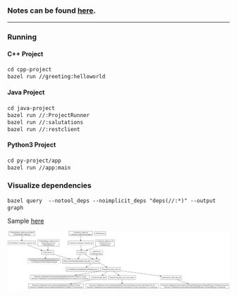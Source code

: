 ### Notes can be found [here](https://quip.com/U7rcAwFLIRxH/Bazel-Fundamentals).

---

### Running

#### C++ Project
```
cd cpp-project
bazel run //greeting:helloworld
```

#### Java Project
```
cd java-project
bazel run //:ProjectRunner
bazel run //:salutations
bazel run //:restclient
```

#### Python3 Project
```
cd py-project/app
bazel run //app:main
```

### Visualize dependencies
```
bazel query  --notool_deps --noimplicit_deps "deps(//:*)" --output graph
```

Sample <a href="https://dreampuf.github.io/GraphvizOnline/#digraph%20mygraph%20%7B%0A%20%20node%20%5Bshape%3Dbox%5D%3B%0A%20%20%22%2F%2F%3AProjectRunner_deploy.jar.unstripped%5Cn%2F%2F%3AProjectRunner_deploy.jar%22%0A%20%20%22%2F%2F%3AProjectRunner_deploy.jar.unstripped%5Cn%2F%2F%3AProjectRunner_deploy.jar%22%20-%3E%20%22%2F%2F%3AProjectRunner_deployjars_internal_rule%22%0A%20%20%22%2F%2F%3AProjectRunner_deploy-src.jar%5Cn%2F%2F%3AProjectRunner-src.jar%5Cn%2F%2F%3AProjectRunner.jar%22%0A%20%20%22%2F%2F%3AProjectRunner_deploy-src.jar%5Cn%2F%2F%3AProjectRunner-src.jar%5Cn%2F%2F%3AProjectRunner.jar%22%20-%3E%20%22%2F%2F%3AProjectRunner%22%0A%20%20%22%2F%2F%3Asalutations_deploy.jar%5Cn%2F%2F%3Asalutations_deploy.jar.unstripped%22%0A%20%20%22%2F%2F%3Asalutations_deploy.jar%5Cn%2F%2F%3Asalutations_deploy.jar.unstripped%22%20-%3E%20%22%2F%2F%3Asalutations_deployjars_internal_rule%22%0A%20%20%22%2F%2F%3Alibtextio.jar%5Cn%2F%2F%3Alibtextio-src.jar%22%0A%20%20%22%2F%2F%3Alibtextio.jar%5Cn%2F%2F%3Alibtextio-src.jar%22%20-%3E%20%22%2F%2F%3Atextio%22%0A%20%20%22%2F%2F%3Asalutations_deployjars_internal_rule%22%0A%20%20%22%2F%2F%3Asalutations_deployjars_internal_rule%22%20-%3E%20%22%2F%2F%3Asalutations%22%0A%20%20%22%2F%2F%3Asalutations_deploy-src.jar%5Cn%2F%2F%3Asalutations-src.jar%5Cn%2F%2F%3Asalutations.jar%22%0A%20%20%22%2F%2F%3Asalutations_deploy-src.jar%5Cn%2F%2F%3Asalutations-src.jar%5Cn%2F%2F%3Asalutations.jar%22%20-%3E%20%22%2F%2F%3Asalutations%22%0A%20%20%22%2F%2F%3Asalutations%22%0A%20%20%22%2F%2F%3Asalutations%22%20-%3E%20%22%2F%2F%3Atextio%22%0A%20%20%22%2F%2F%3Asalutations%22%20-%3E%20%22%40bazel_tools%2F%2Ftools%2Fjdk%3Alauncher_flag_alias%22%0A%20%20%22%2F%2F%3Atextio%22%0A%20%20%22%2F%2F%3Atextio%22%20-%3E%20%22%2F%2F%3Asrc%2Fmain%2Fjava%2Fcom%2Fdependency%2FSalutations.java%22%0A%20%20%22%2F%2F%3Atextio%22%20-%3E%20%22%40maven%2F%2F%3Aorg_beryx_text_io%22%0A%20%20%22%2F%2F%3Asrc%2Fmain%2Fjava%2Fcom%2Fdependency%2FSalutations.java%22%0A%20%20%22%40maven%2F%2F%3Aorg_beryx_text_io%22%0A%20%20%22%40maven%2F%2F%3Aorg_beryx_text_io%22%20-%3E%20%22%40maven%2F%2F%3Av1%2Fhttps%2Frepo1.maven.org%2Fmaven2%2Forg%2Fberyx%2Ftext-io%2F3.4.1%2Ftext-io-3.4.1.jar%5Cn%40maven%2F%2F%3Av1%2Fhttps%2Frepo1.maven.org%2Fmaven2%2Forg%2Fberyx%2Ftext-io%2F3.4.1%2Ftext-io-3.4.1-sources.jar%22%0A%20%20%22%40maven%2F%2F%3Aorg_beryx_text_io%22%20-%3E%20%22%40maven%2F%2F%3Ajline_jline%22%0A%20%20%22%40maven%2F%2F%3Aorg_beryx_text_io%22%20-%3E%20%22%40maven%2F%2F%3Aorg_beryx_awt_color_factory%22%0A%20%20%22%40maven%2F%2F%3Aorg_beryx_text_io%22%20-%3E%20%22%40maven%2F%2F%3Aorg_slf4j_slf4j_api%22%0A%20%20%22%40maven%2F%2F%3Aorg_slf4j_slf4j_api%22%0A%20%20%22%40maven%2F%2F%3Aorg_slf4j_slf4j_api%22%20-%3E%20%22%40maven%2F%2F%3Av1%2Fhttps%2Frepo1.maven.org%2Fmaven2%2Forg%2Fslf4j%2Fslf4j-api%2F1.8.0-beta4%2Fslf4j-api-1.8.0-beta4-sources.jar%5Cn%40maven%2F%2F%3Av1%2Fhttps%2Frepo1.maven.org%2Fmaven2%2Forg%2Fslf4j%2Fslf4j-api%2F1.8.0-beta4%2Fslf4j-api-1.8.0-beta4.jar%22%0A%20%20%22%40maven%2F%2F%3Ajline_jline%22%0A%20%20%22%40maven%2F%2F%3Ajline_jline%22%20-%3E%20%22%40maven%2F%2F%3Av1%2Fhttps%2Frepo1.maven.org%2Fmaven2%2Fjline%2Fjline%2F2.14.6%2Fjline-2.14.6.jar%5Cn%40maven%2F%2F%3Av1%2Fhttps%2Frepo1.maven.org%2Fmaven2%2Fjline%2Fjline%2F2.14.6%2Fjline-2.14.6-sources.jar%22%0A%20%20%22%40maven%2F%2F%3Av1%2Fhttps%2Frepo1.maven.org%2Fmaven2%2Fjline%2Fjline%2F2.14.6%2Fjline-2.14.6.jar%5Cn%40maven%2F%2F%3Av1%2Fhttps%2Frepo1.maven.org%2Fmaven2%2Fjline%2Fjline%2F2.14.6%2Fjline-2.14.6-sources.jar%22%0A%20%20%22%40maven%2F%2F%3Av1%2Fhttps%2Frepo1.maven.org%2Fmaven2%2Forg%2Fberyx%2Ftext-io%2F3.4.1%2Ftext-io-3.4.1.jar%5Cn%40maven%2F%2F%3Av1%2Fhttps%2Frepo1.maven.org%2Fmaven2%2Forg%2Fberyx%2Ftext-io%2F3.4.1%2Ftext-io-3.4.1-sources.jar%22%0A%20%20%22%40maven%2F%2F%3Av1%2Fhttps%2Frepo1.maven.org%2Fmaven2%2Forg%2Fslf4j%2Fslf4j-api%2F1.8.0-beta4%2Fslf4j-api-1.8.0-beta4-sources.jar%5Cn%40maven%2F%2F%3Av1%2Fhttps%2Frepo1.maven.org%2Fmaven2%2Forg%2Fslf4j%2Fslf4j-api%2F1.8.0-beta4%2Fslf4j-api-1.8.0-beta4.jar%22%0A%20%20%22%2F%2F%3AProjectRunner_deployjars_internal_rule%22%0A%20%20%22%2F%2F%3AProjectRunner_deployjars_internal_rule%22%20-%3E%20%22%2F%2F%3AProjectRunner%22%0A%20%20%22%2F%2F%3AProjectRunner%22%0A%20%20%22%2F%2F%3AProjectRunner%22%20-%3E%20%22%2F%2F%3Asrc%2Fmain%2Fjava%2Fcom%2Fgreeting%2FProjectRunner.java%5Cn%2F%2F%3Asrc%2Fmain%2Fjava%2Fcom%2Fgreeting%2FGreeting.java%22%0A%20%20%22%2F%2F%3AProjectRunner%22%20-%3E%20%22%40bazel_tools%2F%2Ftools%2Fjdk%3Alauncher_flag_alias%22%0A%20%20%22%40bazel_tools%2F%2Ftools%2Fjdk%3Alauncher_flag_alias%22%0A%20%20%22%2F%2F%3Asrc%2Fmain%2Fjava%2Fcom%2Fgreeting%2FProjectRunner.java%5Cn%2F%2F%3Asrc%2Fmain%2Fjava%2Fcom%2Fgreeting%2FGreeting.java%22%0A%20%20%22%2F%2F%3ABUILD.bazel%22%0A%20%20%22%40maven%2F%2F%3Aorg_beryx_awt_color_factory%22%0A%20%20%22%40maven%2F%2F%3Aorg_beryx_awt_color_factory%22%20-%3E%20%22%40maven%2F%2F%3Av1%2Fhttps%2Frepo1.maven.org%2Fmaven2%2Forg%2Fberyx%2Fawt-color-factory%2F1.0.1%2Fawt-color-factory-1.0.1.jar%5Cn%40maven%2F%2F%3Av1%2Fhttps%2Frepo1.maven.org%2Fmaven2%2Forg%2Fberyx%2Fawt-color-factory%2F1.0.1%2Fawt-color-factory-1.0.1-sources.jar%22%0A%20%20%22%40maven%2F%2F%3Av1%2Fhttps%2Frepo1.maven.org%2Fmaven2%2Forg%2Fberyx%2Fawt-color-factory%2F1.0.1%2Fawt-color-factory-1.0.1.jar%5Cn%40maven%2F%2F%3Av1%2Fhttps%2Frepo1.maven.org%2Fmaven2%2Forg%2Fberyx%2Fawt-color-factory%2F1.0.1%2Fawt-color-factory-1.0.1-sources.jar%22%0A%7D">here</a>

![Dependency graph](./assets/images/dependencies.svg)